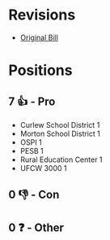 # Revisions
* [Original Bill](1/)

# Positions
## 7 👍 - Pro
* Curlew School District 1
* Morton School District 1
* OSPI 1
* PESB 1
* Rural Education Center 1
* UFCW 3000 1

## 0 👎 - Con

## 0 ❓ - Other
